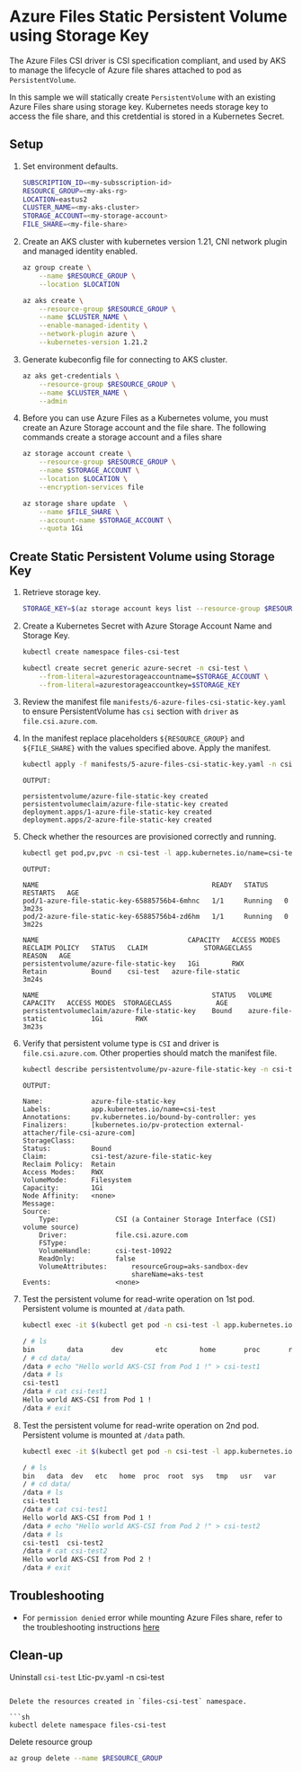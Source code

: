 # Azure Files Static Persistent Volume using  Storage Key

The Azure Files CSI driver is CSI specification compliant, and used by AKS to manage the lifecycle of Azure file shares attached to pod as `PersistentVolume`.

In this sample we will statically create `PersistentVolume` with an existing Azure Files share using storage key. Kubernetes needs storage key to access the file share, and this cretdential is stored in a Kubernetes Secret. 

## Setup

1. Set environment defaults.

    ```sh
    SUBSCRIPTION_ID=<my-subsscription-id>
    RESOURCE_GROUP=<my-aks-rg>
    LOCATION=eastus2
    CLUSTER_NAME=<my-aks-cluster>
    STORAGE_ACCOUNT=<my-storage-account>
    FILE_SHARE=<my-file-share>
    ```

2. Create an AKS cluster with kubernetes version 1.21, CNI network plugin and managed identity enabled. 

    ```sh
    az group create \
        --name $RESOURCE_GROUP \
        --location $LOCATION

    az aks create \
        --resource-group $RESOURCE_GROUP \
        --name $CLUSTER_NAME \
        --enable-managed-identity \
        --network-plugin azure \
        --kubernetes-version 1.21.2
    ```

3. Generate kubeconfig file for connecting to AKS cluster.

    ```sh
    az aks get-credentials \
        --resource-group $RESOURCE_GROUP \
        --name $CLUSTER_NAME \
        --admin
    ```

4. Before you can use Azure Files as a Kubernetes volume, you must create an Azure Storage account and the file share. The following commands create a storage account and a files share 

    ```sh
    az storage account create \
        --resource-group $RESOURCE_GROUP \
        --name $STORAGE_ACCOUNT \
        --location $LOCATION \
        --encryption-services file

    az storage share update  \
        --name $FILE_SHARE \
        --account-name $STORAGE_ACCOUNT \
        --quota 1Gi
    ```

## Create Static Persistent Volume using Storage Key

1. Retrieve storage key.

    ```sh
    STORAGE_KEY=$(az storage account keys list --resource-group $RESOURCE_GROUP --account-name $STORAGE_ACCOUNT --query [0].value -o tsv)
    ```
    
2. Create a Kubernetes Secret with Azure Storage Account Name and Storage Key.

    ```sh
    kubectl create namespace files-csi-test

    kubectl create secret generic azure-secret -n csi-test \
        --from-literal=azurestorageaccountname=$STORAGE_ACCOUNT \
        --from-literal=azurestorageaccountkey=$STORAGE_KEY
    ```

3. Review the manifest file `manifests/6-azure-files-csi-static-key.yaml` to ensure PersistentVolume has `csi` section with `driver` as `file.csi.azure.com`.

4. In the manifest replace placeholders `${RESOURCE_GROUP}` and `${FILE_SHARE}` with the values specified above. Apply the manifest.

    ```sh
    kubectl apply -f manifests/5-azure-files-csi-static-key.yaml -n csi-test
    ```

    ```
    OUTPUT:

    persistentvolume/azure-file-static-key created
    persistentvolumeclaim/azure-file-static-key created
    deployment.apps/1-azure-file-static-key created
    deployment.apps/2-azure-file-static-key created
    ```

5. Check whether the resources are provisioned correctly and running.

    ```sh
    kubectl get pod,pv,pvc -n csi-test -l app.kubernetes.io/name=csi-test
    ```

    ```
    OUTPUT:

    NAME                                           READY   STATUS    RESTARTS   AGE
    pod/1-azure-file-static-key-65885756b4-6mhnc   1/1     Running   0          3m23s
    pod/2-azure-file-static-key-65885756b4-zd6hm   1/1     Running   0          3m22s

    NAME                                     CAPACITY   ACCESS MODES   RECLAIM POLICY   STATUS   CLAIM              STORAGECLASS       REASON   AGE
    persistentvolume/azure-file-static-key   1Gi        RWX            Retain           Bound    csi-test   azure-file-static           3m24s

    NAME                                           STATUS   VOLUME                      CAPACITY   ACCESS MODES  STORAGECLASS           AGE
    persistentvolumeclaim/azure-file-static-key    Bound    azure-file-static           1Gi        RWX                                  3m23s
    ```

6. Verify that persistent volume type is `CSI` and driver is `file.csi.azure.com`. Other properties should match the manifest file.

    ```sh
    kubectl describe persistentvolume/pv-azure-file-static-key -n csi-test
    ```

    ```
    OUTPUT:

    Name:            azure-file-static-key
    Labels:          app.kubernetes.io/name=csi-test
    Annotations:     pv.kubernetes.io/bound-by-controller: yes
    Finalizers:      [kubernetes.io/pv-protection external-attacher/file-csi-azure-com]
    StorageClass:
    Status:          Bound
    Claim:           csi-test/azure-file-static-key
    Reclaim Policy:  Retain
    Access Modes:    RWX
    VolumeMode:      Filesystem
    Capacity:        1Gi
    Node Affinity:   <none>
    Message:
    Source:
        Type:              CSI (a Container Storage Interface (CSI) volume source)
        Driver:            file.csi.azure.com
        FSType:
        VolumeHandle:      csi-test-10922
        ReadOnly:          false
        VolumeAttributes:      resourceGroup=aks-sandbox-dev
                               shareName=aks-test
    Events:                <none>
    ```

7. Test the persistent volume for read-write operation on 1st pod. Persistent volume is mounted at `/data` path.

    ```sh
    kubectl exec -it $(kubectl get pod -n csi-test -l app.kubernetes.io/name=csi-test -o jsonpath='{.items[0].metadata.name}') -n csi-test -- sh

    / # ls
    bin        data       dev        etc        home       proc       root       sys        tmp        usr        var
    / # cd data/
    /data # echo "Hello world AKS-CSI from Pod 1 !" > csi-test1
    /data # ls
    csi-test1
    /data # cat csi-test1
    Hello world AKS-CSI from Pod 1 !
    /data # exit
    ```

8. Test the persistent volume for read-write operation on 2nd pod. Persistent volume is mounted at `/data` path.

    ```sh
    kubectl exec -it $(kubectl get pod -n csi-test -l app.kubernetes.io/name=csi-test -o jsonpath='{.items[1].metadata.name}') -n csi-test -- sh

    / # ls
    bin   data  dev   etc   home  proc  root  sys   tmp   usr   var
    / # cd data/
    /data # ls
    csi-test1
    /data # cat csi-test1
    Hello world AKS-CSI from Pod 1 !
    /data # echo "Hello world AKS-CSI from Pod 2 !" > csi-test2
    /data # ls
    csi-test1  csi-test2
    /data # cat csi-test2
    Hello world AKS-CSI from Pod 2 !
    /data # exit
    ```

## Troubleshooting

- For `permission denied` error while mounting Azure Files share, refer to the troubleshooting instructions [here](https://docs.microsoft.com/en-us/azure/storage/files/storage-troubleshoot-linux-file-connection-problems#mount-error13-permission-denied-when-you-mount-an-azure-file-share)

## Clean-up

Uninstall `csi-test` Ltic-pv.yaml -n csi-test
```

Delete the resources created in `files-csi-test` namespace. 

```sh
kubectl delete namespace files-csi-test
```

Delete resource group

```sh
az group delete --name $RESOURCE_GROUP
```